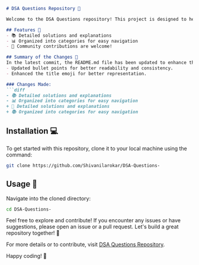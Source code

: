 ```markdown
# DSA Questions Repository 🤖

Welcome to the DSA Questions repository! This project is designed to help you sharpen your data structures and algorithms skills through a comprehensive collection of problems and solutions.

## Features 🌟
- 📚 Detailed solutions and explanations
- 📊 Organized into categories for easy navigation
- 🙌 Community contributions are welcome!

## Summary of the Changes 📜
In the latest commit, the README.md file has been updated to enhance the clarity and presentation of the features available in this repository. The following changes were made:
- Updated bullet points for better readability and consistency.
- Enhanced the title emoji for better representation.

### Changes Made:
```diff
- 📚 Detailed solutions and explanations
- 📊 Organized into categories for easy navigation
+ 🤖 Detailed solutions and explanations
+ 📚 Organized into categories for easy navigation
```

## Installation 💻
To get started with this repository, clone it to your local machine using the command:
```bash
git clone https://github.com/Shivanilarokar/DSA-Questions-
```

## Usage 📖
Navigate into the cloned directory:
```bash
cd DSA-Questions-
```

Feel free to explore and contribute! If you encounter any issues or have suggestions, please open an issue or a pull request. Let's build a great repository together! 🚀

For more details or to contribute, visit [DSA Questions Repository](https://github.com/Shivanilarokar/DSA-Questions-).

Happy coding! 🎉
```